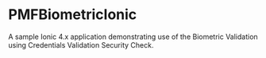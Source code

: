 # PMFBiometricIonic
A sample Ionic 4.x application demonstrating use of the Biometric Validation using Credentials Validation Security Check.
